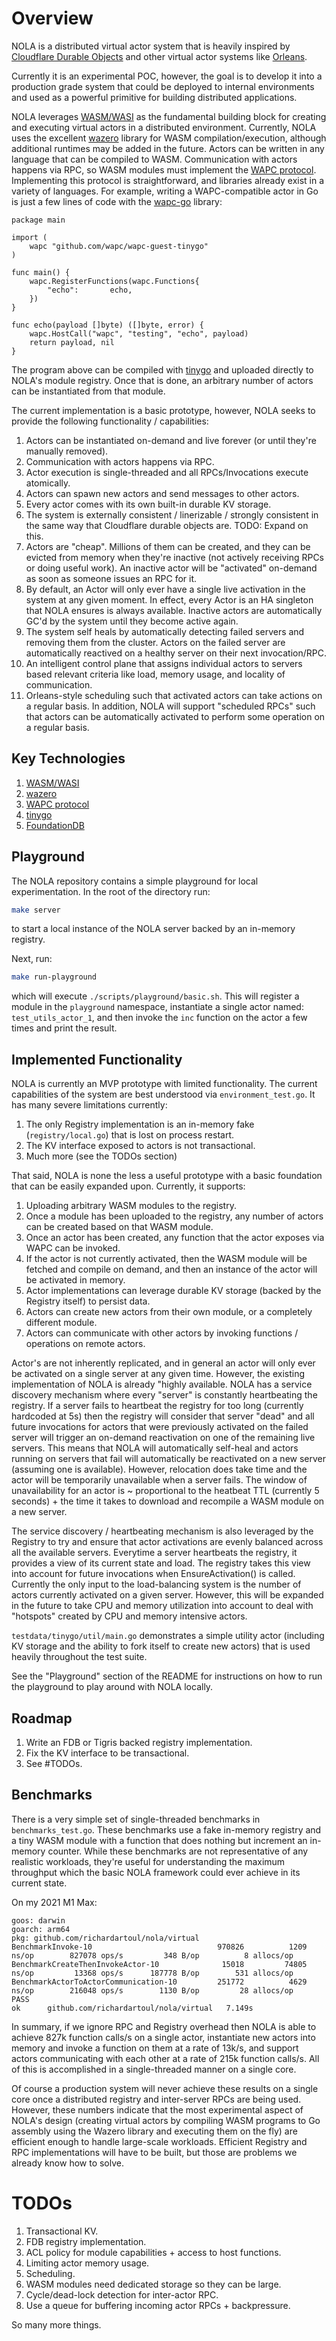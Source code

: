 # Overview

NOLA is a distributed virtual actor system that is heavily inspired by [Cloudflare Durable Objects](https://developers.cloudflare.com/workers/learning/using-durable-objects/) and other virtual actor systems like [Orleans](https://www.microsoft.com/en-us/research/wp-content/uploads/2016/02/Orleans-MSR-TR-2014-41.pdf).

Currently it is an experimental POC, however, the goal is to develop it into a production grade system that could be deployed to internal environments and used as a powerful primitive for building distributed applications.

NOLA leverages [WASM/WASI](https://webassembly.org/) as the fundamental building block for creating and executing virtual actors in a distributed environment. Currently, NOLA uses the excellent [wazero](https://wazero.io/) library for WASM compilation/execution, although additional runtimes may be added in the future. Actors can be written in any language that can be compiled to WASM. Communication with actors happens via RPC, so WASM modules must implement the [WAPC protocol](https://wapc.io/). Implementing this protocol is straightforward, and libraries already exist in a variety of languages. For example, writing a WAPC-compatible actor in Go is just a few lines of code with the [wapc-go](https://github.com/wapc/wapc-go) library:

```golang
package main

import (
	wapc "github.com/wapc/wapc-guest-tinygo"
)

func main() {
	wapc.RegisterFunctions(wapc.Functions{
		"echo":       echo,
	})
}

func echo(payload []byte) ([]byte, error) {
	wapc.HostCall("wapc", "testing", "echo", payload)
	return payload, nil
}
```

The program above can be compiled with [tinygo](https://tinygo.org/) and uploaded directly to NOLA's module registry. Once that is done, an arbitrary number of actors can be instantiated from that module.

The current implementation is a basic prototype, however, NOLA seeks to provide the following functionality / capabilities:

1. Actors can be instantiated on-demand and live forever (or until they're manually removed).
2. Communication with actors happens via RPC.
3. Actor execution is single-threaded and all RPCs/Invocations execute atomically.
4. Actors can spawn new actors and send messages to other actors.
5. Every actor comes with its own built-in durable KV storage.
6. The system is externally consistent / linerizable / strongly consistent in the same way that Cloudflare durable objects are. TODO: Expand on this.
7. Actors are "cheap". Millions of them can be created, and they can be evicted from memory when they're inactive (not actively receiving RPCs or doing useful work). An inactive actor will be "activated" on-demand as soon as someone issues an RPC for it.
8. By default, an Actor will only ever have a single live activation in the system at any given moment. In effect, every Actor is an HA singleton that NOLA ensures is always available. Inactive actors are automatically GC'd by the system until they become active again.
9. The system self heals by automatically detecting failed servers and removing them from the cluster. Actors on the failed server are automatically reactived on a healthy server on their next invocation/RPC.
10. An intelligent control plane that assigns individual actors to servers based relevant criteria like load, memory usage, and locality of communication.
11. Orleans-style scheduling such that activated actors can take actions on a regular basis. In addition, NOLA will support "scheduled RPCs" such that actors can be automatically activated to perform some operation on a regular basis.

## Key Technologies

1. [WASM/WASI](https://webassembly.org/)
2. [wazero](https://wazero.io/)
3. [WAPC protocol](https://wapc.io/)
4. [tinygo](https://tinygo.org/)
5. [FoundationDB](https://www.foundationdb.org/)

## Playground

The NOLA repository contains a simple playground for local experimentation. In the root of the directory run:

```bash
make server
```

to start a local instance of the NOLA server backed by an in-memory registry.

Next, run:

```bash
make run-playground
```

which will execute `./scripts/playground/basic.sh`. This will register a module in the `playground` namespace, instantiate a single actor named: `test_utils_actor_1`, and then invoke the `inc` function on the actor a few times and print the result.

## Implemented Functionality

NOLA is currently an MVP prototype with limited functionality. The current capabilities of the system are best understood via `environment_test.go`. It has many severe limitations currently:

1. The only Registry implementation is an in-memory fake (`registry/local.go`) that is lost on process restart.
2. The KV interface exposed to actors is not transactional.
3. Much more (see the TODOs section)

That said, NOLA is none the less a useful prototype with a basic foundation that can be easily expanded upon. Currently, it supports:

1. Uploading arbitrary WASM modules to the registry.
2. Once a module has been uploaded to the registry, any number of actors can be created based on that WASM module.
3. Once an actor has been created, any function that the actor exposes via WAPC can be invoked.
4. If the actor is not currently activated, then the WASM module will be fetched and compile on demand, and then an instance of the actor will be activated in memory.
5. Actor implementations can leverage durable KV storage (backed by the Registry itself) to persist data.
6. Actors can create new actors from their own module, or a completely different module.
7. Actors can communicate with other actors by invoking functions / operations on remote actors.

Actor's are not inherently replicated, and in general an actor will only ever be activated on a single server at any given time. However, the existing implementation of NOLA is already "highly available. NOLA has a service discovery mechanism where every "server" is constantly heartbeating the registry. If a server fails to heartbeat the registry for too long (currently hardcoded at 5s) then the registry will consider that server "dead" and all future invocations for actors that were previously activated on the failed server will trigger an on-demand reactivation on one of the remaining live servers. This means that NOLA will automatically self-heal and actors running on servers that fail will automatically be reactivated on a new server (assuming one is available). However, relocation does take time and the actor will be temporarily unavailable when a server fails. The window of unavailability for an actor is ~ proportional to the heatbeat TTL (currently 5 seconds) + the time it takes to download and recompile a WASM module on a new server.

The service discovery / heartbeating mechanism is also leveraged by the Registry to try and ensure that actor activations are evenly balanced across all the available servers. Everytime a server heartbeats the registry, it provides a view of its current state and load. The registry takes this view into account for future invocations when EnsureActivation() is called. Currently the only input to the load-balancing system is the number of actors currently activated on a given server. However, this will be expanded in the future to take CPU and memory utilization into account to deal with "hotspots" created by CPU and memory intensive actors.

`testdata/tinygo/util/main.go` demonstrates a simple utility actor (including KV storage and the ability to fork itself to create new actors) that is used heavily throughout the test suite.

See the "Playground" section of the README for instructions on how to run the playground to play around with NOLA locally.

## Roadmap

1. Write an FDB or Tigris backed registry implementation.
2. Fix the KV interface to be transactional.
3. See #TODOs.

## Benchmarks

There is a very simple set of single-threaded benchmarks in `benchmarks_test.go`. These benchmarks use a fake in-memory registry and a tiny WASM module with a function that does nothing but increment an in-memory counter. While these benchmarks are not representative of any realistic workloads, they're useful for understanding the maximum throughput which the basic NOLA framework could ever achieve in its current state.

On my 2021 M1 Max:

```
goos: darwin
goarch: arm64
pkg: github.com/richardartoul/nola/virtual
BenchmarkInvoke-10                       	  970826	      1209 ns/op	    827078 ops/s	     348 B/op	       8 allocs/op
BenchmarkCreateThenInvokeActor-10        	   15018	     74805 ns/op	     13368 ops/s	  187778 B/op	     531 allocs/op
BenchmarkActorToActorCommunication-10    	  251772	      4629 ns/op	    216048 ops/s	    1130 B/op	      28 allocs/op
PASS
ok  	github.com/richardartoul/nola/virtual	7.149s
```

In summary, if we ignore RPC and Registry overhead then NOLA is able to achieve 827k function calls/s on a single actor, instantiate new actors into memory and invoke a function on them at a rate of 13k/s, and support actors communicating with each other at a rate of 215k function calls/s. All of this is accomplished in a single-threaded manner on a single core.

Of course a production system will never achieve these results on a single core once a distributed registry and inter-server RPCs are being used. However, these numbers indicate that the most experimental aspect of NOLA's design (creating virtual actors by compiling WASM programs to Go assembly using the Wazero library and executing them on the fly) are efficient enough to handle large-scale workloads. Efficient Registry and RPC implementations will have to be built, but those are problems we already know how to solve.

# TODOs

1. Transactional KV.
2. FDB registry implementation.
3. ACL policy for module capabilities + access to host functions.
4. Limiting actor memory usage.
5. Scheduling.
6. WASM modules need dedicated storage so they can be large.
7. Cycle/dead-lock detection for inter-actor RPC.
8. Use a queue for buffering incoming actor RPCs + backpressure.

So many more things.